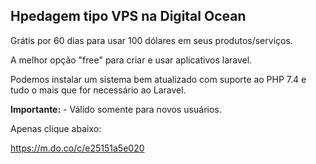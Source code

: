 ## Hpedagem tipo VPS na Digital Ocean

Grátis por 60 dias para usar 100 dólares em seus produtos/serviços.

A melhor opção "free" para criar e usar aplicativos laravel.

Podemos instalar um sistema bem atualizado com suporte ao PHP 7.4 e tudo o mais que for necessário ao Laravel.

**Importante:** - Válido somente para novos usuários.

Apenas clique abaixo:

https://m.do.co/c/e25151a5e020
